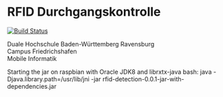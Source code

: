 **RFID Durchgangskontrolle** 
========================
[![Build Status](https://travis-ci.org/keinproblem/rfiddetection.svg?branch=master)](https://travis-ci.org/keinproblem/rfiddetection)


Duale Hochschule Baden-Württemberg Ravensburg  
Campus Friedrichshafen  
Mobile Informatik  


Starting the jar on raspbian with Oracle JDK8 and librxtx-java
bash: java -Djava.library.path=/usr/lib/jni -jar rfid-detection-0.0.1-jar-with-dependencies.jar
